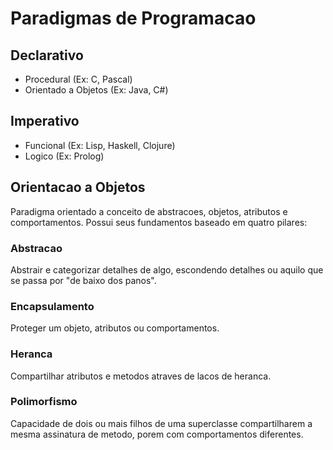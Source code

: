 # Paradigmas de Programacao

## Declarativo
* Procedural (Ex: C, Pascal)
* Orientado a Objetos (Ex: Java, C#)

## Imperativo
* Funcional (Ex: Lisp, Haskell, Clojure)
* Logico (Ex: Prolog)


## Orientacao a Objetos
Paradigma orientado a conceito de abstracoes, objetos, atributos e comportamentos.
Possui seus fundamentos baseado em quatro pilares:

### Abstracao
Abstrair e categorizar detalhes de algo, escondendo
detalhes ou aquilo que se passa por "de baixo dos panos".

### Encapsulamento
Proteger um objeto, atributos ou comportamentos.

### Heranca
Compartilhar atributos e metodos atraves de lacos de heranca.

### Polimorfismo
Capacidade de dois ou mais filhos de uma superclasse
compartilharem a mesma assinatura de metodo, porem com
comportamentos diferentes.

